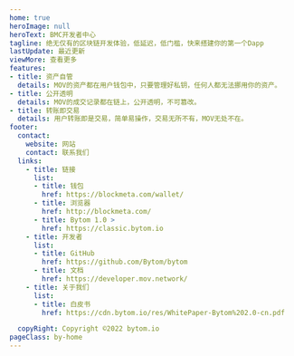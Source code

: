 ```yaml
---
home: true
heroImage: null
heroText: BMC开发者中心
tagline: 绝无仅有的区块链开发体验，低延迟，低门槛，快来搭建你的第一个Dapp
lastUpdate: 最近更新
viewMore: 查看更多
features:
- title: 资产自管
  details: MOV的资产都在用户钱包中，只要管理好私钥，任何人都无法挪用你的资产。
- title: 公开透明
  details: MOV的成交记录都在链上，公开透明，不可篡改。
- title: 转账即交易
  details: 用户转账即是交易，简单易操作，交易无所不有，MOV无处不在。
footer:
  contact:
    website: 网站
    contact: 联系我们
  links: 
    - title: 链接
      list: 
      - title: 钱包
        href: https://blockmeta.com/wallet/
      - title: 浏览器
        href: http://blockmeta.com/
      - title: Bytom 1.0 >
        href: https://classic.bytom.io
    - title: 开发者
      list: 
      - title: GitHub
        href: https://github.com/Bytom/bytom
      - title: 文档
        href: https://developer.mov.network/
    - title: 关于我们
      list:
      - title: 白皮书
        href: https://cdn.bytom.io/res/WhitePaper-Bytom%202.0-cn.pdf

  copyRight: Copyright ©2022 bytom.io
pageClass: by-home
---
```


<HomeNav />
